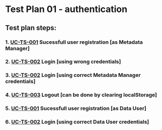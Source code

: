 # Test Plan 01 - authentication

## Test plan steps:

### 1. [UC-TS-001](/tests/TS-06_Authentication/TS-TS-001.md#ts-01-ts-001-sucessfull-user-registration) Sucessfull user registration [as Metadata Manager]
### 2. [UC-TS-002](/tests/TS-06_Authentication/TS-TS-002.md#ts-02-ts-002-unsuccessful-login) Login [using wrong credentials]
### 3. [UC-TS-002](/tests/TS-06_Authentication/TS-TS-002.md#ts-01-ts-002-successful-login) Login [using correct Metadata Manager credentials]
### 4. [UC-TS-003](/tests/TS-06_Authentication/TS-TS-002.md) Logout [can be done by clearing localStorage]
### 5. [UC-TS-001](/tests/TS-06_Authentication/TS-TS-001.md) Sucessfull user registration [as Data User]
### 6. [UC-TS-002](/tests/TS-06_Authentication/TS-TS-002.md) Login [using correct Data User credentials]